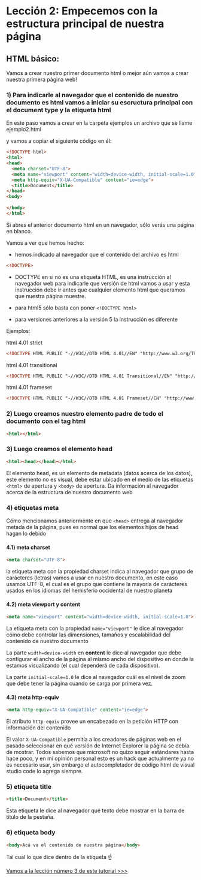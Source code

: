# Lección 2: Empecemos con la estructura principal de nuestra página

## HTML básico:

Vamos a crear nuestro primer documento html o mejor aún vamos a crear nuestra primera página web!

### 1) Para indicarle al navegador que el contenido de nuestro documento es html vamos a iniciar su escructura principal con el document type y la etiqueta html

En este paso vamos a crear en la carpeta ejemplos un archivo que se llame ejemplo2.html

y vamos a copiar el siguiente código en él:

```html
<!DOCTYPE html>
<html>
<head>
  <meta charset="UTF-8">
  <meta name="viewport" content="width=device-width, initial-scale=1.0">
  <meta http-equiv="X-UA-Compatible" content="ie=edge">
  <title>Document</title>
</head>
<body>
  
</body>
</html>
```

Si abres el anterior documento html en un navegador, sólo verás una página en blanco.


Vamos a ver que hemos hecho:

- hemos indicado al navegador que el contenido del archivo es html

```html
<!DOCTYPE>
```

- DOCTYPE en si no es una etiqueta HTML, es una instrucción al navegador web para indicarle que versión de html vamos a usar y esta instrucción debe ir antes que cualquier elemento html que queramos que nuestra página muestre.

- para html5 sólo basta con poner `<!DOCTYPE html>`

- para versiones anteriores a la versión 5 la instrucción es diferente

Ejemplos:

html 4.01 strict
```html
<!DOCTYPE HTML PUBLIC "-//W3C//DTD HTML 4.01//EN" "http://www.w3.org/TR/html4/strict.dtd">
```

html 4.01 transitional
```html
<!DOCTYPE HTML PUBLIC "-//W3C//DTD HTML 4.01 Transitional//EN" "http://www.w3.org/TR/html4/loose.dtd">
```

html 4.01 frameset
```html
<!DOCTYPE HTML PUBLIC "-//W3C//DTD HTML 4.01 Frameset//EN" "http://www.w3.org/TR/html4/frameset.dtd">
```

### 2) Luego creamos nuestro elemento padre de todo el documento con el tag html

```html
<html></html>
```

### 3) Luego creamos el elemento head

```html
<html><head></head></html>
```

El elemento head, es un elemento de metadata (datos acerca de los datos), este elemento no es visual, debe estar ubicado en el medio de las etiquetas `<html>` de apertura y `<body>` de apertura.
Da información al navegador acerca de la estructura de nuestro documento web  

### 4) etiquetas meta

Cómo mencionamos anteriormente en que `<head>` entrega al navegador metada de la página, pues es normal que los elementos hijos de head hagan lo debido

#### 4.1) meta charset

```html
<meta charset="UTF-8">
```

la etiqueta meta con la propiedad charset indica al navegador que grupo de carácteres (letras) vamos a usar en nuestro documento, en este caso usamos UTF-8, el cual es el grupo que contiene la mayoría de carácteres usados en los idiomas del hemisferio occidental de nuestro planeta

#### 4.2) meta viewport y content

```html
<meta name="viewport" content="width=device-width, initial-scale=1.0">
```

La etiqueta meta con la propiedad `name="viewport"` le dice al navegador cómo debe controlar las dimensiones, tamaños y escalabilidad del contenido de nuestro documento

La parte `width=device-width` en **content** le dice al navegador que debe configurar el ancho de la página al mismo ancho del dispositivo en donde la estamos visualizando (el cual dependerá de cada dispositivo).

La parte `initial-scale=1.0` le dice al navegador cuál es el nivel de zoom que debe tener la página cuando se carga por primera vez.

#### 4.3) meta http-equiv

```html
<meta http-equiv="X-UA-Compatible" content="ie=edge">
```

El atributo `http-equiv` provee un encabezado en la petición HTTP con información del contenido

El valor `X-UA-Compatible` permitía a los creadores de páginas web en el pasado seleccionar en qué versión de  Internet Explorer la página se debía de mostrar.
Todos sabemos que microsoft no quizo seguir estándares hasta hace poco, y en mi opinión personal esto es un hack que actualmente ya no es necesario usar, sin embargo el autocompletador de código html de visual studio code lo agrega siempre.

### 5) etiqueta title

```html
<title>Document</title>
```

Esta etiqueta le dice al navegador qué texto debe mostrar en la barra de título de la pestaña.

### 6) etiqueta body

```html
<body>Acá va el contenido de nuestra página</body>
```

Tal cual lo que dice dentro de la etiqueta :point_up:

[Vamos a la lección número 3 de este tutorial >>>](leccion3.md)


